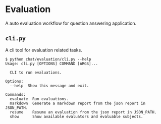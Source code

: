# Evaluation

A auto evaluation workflow for question answering application.

## `cli.py`

A cli tool for evaluation related tasks.

```console
$ python chat/evaluation/cli.py --help
Usage: cli.py [OPTIONS] COMMAND [ARGS]...

  CLI to run evaluations.

Options:
  --help  Show this message and exit.

Commands:
  evaluate  Run evaluations.
  markdown  Generate a markdown report from the json report in JSON_PATH.
  resume    Resume an evaluation from the json report in JSON_PATH.
  show      Show available evaluators and evaluable subjects.
```
